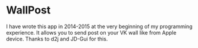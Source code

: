 # WallPost

I have wrote this app in 2014-2015 at the very beginning of my programming experience.
It allows you to send post on your VK wall like from Apple device.
Thanks to d2j and JD-Gui for this.
